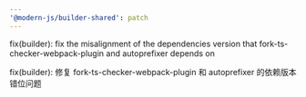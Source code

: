 ```yaml
---
'@modern-js/builder-shared': patch
---
```


fix(builder): fix the misalignment of the dependencies version that fork-ts-checker-webpack-plugin and autoprefixer depends on

fix(builder): 修复 fork-ts-checker-webpack-plugin 和 autoprefixer 的依赖版本错位问题
